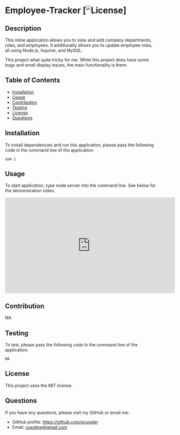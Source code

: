 # Employee-Tracker [![License](https://img.shields.io/badge/License-MIT-yellow.svg)]
  
  ## Description
  This inline application allows you to view and add company departments, roles, and employees. It additionally allows you to update employee roles, all using Node.js, Inquirer, and MySQL. 

  This project what quite tricky for me. While this project does have some bugs and small display issues, the main functionality is there. 
  
  ## Table of Contents
   - [Installation](#installation)
   - [Usage](#usage)
   - [Contribution](#contribution)
   - [Testing](#testing)
   - [License](#license)
   - [Questions](#questions)

  ## Installation
  To install dependencies and run this application, please pass the following code in the command line of the application:

  ~~~
  npm i
  ~~~

  ## Usage
  To start application, type node server into the command line. See below for the demonstration video. 

  <iframe width="560" height="315" src="https://www.youtube.com/embed/g9qWHLHZ45A" title="YouTube video player" frameborder="0" allow="accelerometer; autoplay; clipboard-write; encrypted-media; gyroscope; picture-in-picture; web-share" allowfullscreen></iframe>

  ## Contribution
  NA

  ## Testing
  To test, please pass the following code in the command line of the application:

  ~~~
  NA
  ~~~

  ## License
  
  This project uses the MIT license.

  ## Questions
  If you have any questions, please visit my GitHub or email me:
  - GitHub profile: https://github.com/ecussler
  - Email: cusslere@gmail.com
  
